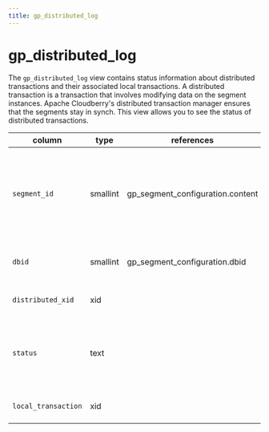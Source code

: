 ```yaml
---
title: gp_distributed_log
---
```


# gp_distributed_log

The `gp_distributed_log` view contains status information about distributed transactions and their associated local transactions. A distributed transaction is a transaction that involves modifying data on the segment instances. Apache Cloudberry's distributed transaction manager ensures that the segments stay in synch. This view allows you to see the status of distributed transactions.

|column|type|references|description|
|------|----|----------|-----------|
|`segment_id`|smallint|gp_segment_configuration.content|The content id of the segment. The coordinator is always -1 (no content).|
|`dbid`|smallint|gp_segment_configuration.dbid|The unique id of the segment instance.|
|`distributed_xid`|xid| |The global transaction id.|
|`status`|text| |The status of the distributed transaction (Committed or Aborted).|
|`local_transaction`|xid| |The local transaction ID.|
